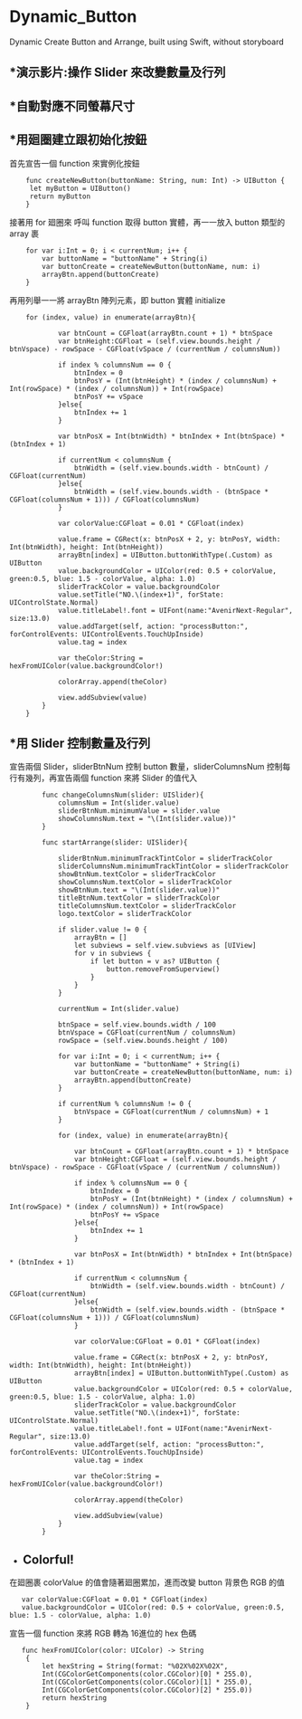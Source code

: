# Dynamic_Button
Dynamic Create Button and Arrange, built using Swift, without storyboard

*演示影片:操作 Slider 來改變數量及行列
-------------------------------------------------------------------




*自動對應不同螢幕尺寸
-------------------------------------------------------------------




*用廻圈建立跟初始化按鈕
-------------------------------------------------------------------

首先宣告一個 function 來實例化按鈕

        func createNewButton(buttonName: String, num: Int) -> UIButton {
         let myButton = UIButton()
         return myButton
        }


接著用 for 廻圈來 呼叫 function 取得 button 實體，再一一放入 button 類型的 array 裹

        for var i:Int = 0; i < currentNum; i++ {
            var buttonName = "buttonName" + String(i)
            var buttonCreate = createNewButton(buttonName, num: i)
            arrayBtn.append(buttonCreate)
        }


再用列舉一一將 arrayBtn 陣列元素，即 button 實體 initialize

        for (index, value) in enumerate(arrayBtn){
                
                var btnCount = CGFloat(arrayBtn.count + 1) * btnSpace
                var btnHeight:CGFloat = (self.view.bounds.height / btnVspace) - rowSpace - CGFloat(vSpace / (currentNum / columnsNum))
                
                if index % columnsNum == 0 {
                    btnIndex = 0
                    btnPosY = (Int(btnHeight) * (index / columnsNum) + Int(rowSpace) * (index / columnsNum)) + Int(rowSpace)
                    btnPosY += vSpace
                }else{
                    btnIndex += 1
                }
                
                var btnPosX = Int(btnWidth) * btnIndex + Int(btnSpace) * (btnIndex + 1)
                
                if currentNum < columnsNum {
                    btnWidth = (self.view.bounds.width - btnCount) / CGFloat(currentNum)
                }else{
                    btnWidth = (self.view.bounds.width - (btnSpace * CGFloat(columnsNum + 1))) / CGFloat(columnsNum)
                }
                
                var colorValue:CGFloat = 0.01 * CGFloat(index)
                
                value.frame = CGRect(x: btnPosX + 2, y: btnPosY, width: Int(btnWidth), height: Int(btnHeight))
                arrayBtn[index] = UIButton.buttonWithType(.Custom) as UIButton
                value.backgroundColor = UIColor(red: 0.5 + colorValue, green:0.5, blue: 1.5 - colorValue, alpha: 1.0)
                sliderTrackColor = value.backgroundColor
                value.setTitle("NO.\(index+1)", forState: UIControlState.Normal)
                value.titleLabel!.font = UIFont(name:"AvenirNext-Regular", size:13.0)
                value.addTarget(self, action: "processButton:", forControlEvents: UIControlEvents.TouchUpInside)
                value.tag = index
                
                var theColor:String = hexFromUIColor(value.backgroundColor!)
                
                colorArray.append(theColor)
                
                view.addSubview(value)
            }
        }

  
  
  *用 Slider 控制數量及行列
  -------------------------------------------------------------------

宣告兩個 Slider，sliderBtnNum 控制 button 數量，sliderColumnsNum 控制每行有幾列，再宣告兩個 function 來將 Slider 的值代入

            func changeColumnsNum(slider: UISlider){
                columnsNum = Int(slider.value)
                sliderBtnNum.minimumValue = slider.value
                showColumnsNum.text = "\(Int(slider.value))"
            }
            
            func startArrange(slider: UISlider){
                
                sliderBtnNum.minimumTrackTintColor = sliderTrackColor
                sliderColumnsNum.minimumTrackTintColor = sliderTrackColor
                showBtnNum.textColor = sliderTrackColor
                showColumnsNum.textColor = sliderTrackColor
                showBtnNum.text = "\(Int(slider.value))"
                titleBtnNum.textColor = sliderTrackColor
                titleColumnsNum.textColor = sliderTrackColor
                logo.textColor = sliderTrackColor
                
                if slider.value != 0 {
                    arrayBtn = []
                    let subviews = self.view.subviews as [UIView]
                    for v in subviews {
                        if let button = v as? UIButton {
                            button.removeFromSuperview()
                        }
                    }
                }
                
                currentNum = Int(slider.value)
                
                btnSpace = self.view.bounds.width / 100
                btnVspace = CGFloat(currentNum / columnsNum)
                rowSpace = (self.view.bounds.height / 100)
                
                for var i:Int = 0; i < currentNum; i++ {
                    var buttonName = "buttonName" + String(i)
                    var buttonCreate = createNewButton(buttonName, num: i)
                    arrayBtn.append(buttonCreate)
                }
                
                if currentNum % columnsNum != 0 {
                    btnVspace = CGFloat(currentNum / columnsNum) + 1
                }
                
                for (index, value) in enumerate(arrayBtn){
                    
                    var btnCount = CGFloat(arrayBtn.count + 1) * btnSpace
                    var btnHeight:CGFloat = (self.view.bounds.height / btnVspace) - rowSpace - CGFloat(vSpace / (currentNum / columnsNum))
                    
                    if index % columnsNum == 0 {
                        btnIndex = 0
                        btnPosY = (Int(btnHeight) * (index / columnsNum) + Int(rowSpace) * (index / columnsNum)) + Int(rowSpace)
                        btnPosY += vSpace
                    }else{
                        btnIndex += 1
                    }
                    
                    var btnPosX = Int(btnWidth) * btnIndex + Int(btnSpace) * (btnIndex + 1)
                    
                    if currentNum < columnsNum {
                        btnWidth = (self.view.bounds.width - btnCount) / CGFloat(currentNum)
                    }else{
                        btnWidth = (self.view.bounds.width - (btnSpace * CGFloat(columnsNum + 1))) / CGFloat(columnsNum)
                    }
                    
                    var colorValue:CGFloat = 0.01 * CGFloat(index)
                    
                    value.frame = CGRect(x: btnPosX + 2, y: btnPosY, width: Int(btnWidth), height: Int(btnHeight))
                    arrayBtn[index] = UIButton.buttonWithType(.Custom) as UIButton
                    value.backgroundColor = UIColor(red: 0.5 + colorValue, green:0.5, blue: 1.5 - colorValue, alpha: 1.0)
                    sliderTrackColor = value.backgroundColor
                    value.setTitle("NO.\(index+1)", forState: UIControlState.Normal)
                    value.titleLabel!.font = UIFont(name:"AvenirNext-Regular", size:13.0)
                    value.addTarget(self, action: "processButton:", forControlEvents: UIControlEvents.TouchUpInside)
                    value.tag = index
                    
                    var theColor:String = hexFromUIColor(value.backgroundColor!)
                    
                    colorArray.append(theColor)
                    
                    view.addSubview(value)
                }
            }



* Colorful!
  -------------------------------------------------------------------
  
在廻圈裹 colorValue 的值會隨著廻圈累加，進而改變 button 背景色 RGB 的值 

       var colorValue:CGFloat = 0.01 * CGFloat(index)
       value.backgroundColor = UIColor(red: 0.5 + colorValue, green:0.5, blue: 1.5 - colorValue, alpha: 1.0)
  
  
宣告一個 function 來將 RGB 轉為 16進位的 hex 色碼
  
       func hexFromUIColor(color: UIColor) -> String
        {
            let hexString = String(format: "%02X%02X%02X",
            Int(CGColorGetComponents(color.CGColor)[0] * 255.0),
            Int(CGColorGetComponents(color.CGColor)[1] * 255.0),
            Int(CGColorGetComponents(color.CGColor)[2] * 255.0))
            return hexString
        }
  
